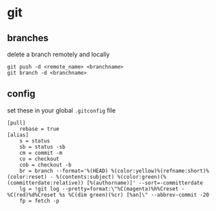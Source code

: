 # git

## branches
delete a branch remotely and locally
```
git push -d <remote_name> <branchname>
git branch -d <branchname>
```


## config
set these in your global `.gitconfig` file
```
[pull]
    rebase = true
[alias]
    s = status
    sb = status -sb
    cm = commit -m
    co = checkout
    cob = checkout -b
    br = branch --format='%(HEAD) %(color:yellow)%(refname:short)%(color:reset) - %(contents:subject) %(color:green)(%(committerdate:relative)) [%(authorname)]' --sort=-committerdate
    lg = !git log --pretty=format:\"%C(magenta)%h%Creset -%C(red)%d%Creset %s %C(dim green)(%cr) [%an]\" --abbrev-commit -20
    fp = fetch -p
```